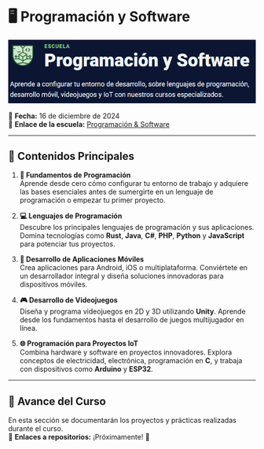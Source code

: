 # 🖥️ Programación y Software

![Banner de la Escuela](./images/banner.png "Banner Escuela")

📅 **Fecha:** 16 de diciembre de 2024  
🔗 **Enlace de la escuela:** [Programación & Software](https://platzi.com/escuela/programacion-software/ "Ir al curso")

---

## 📌 Contenidos Principales

1. **🔰 Fundamentos de Programación**  
   Aprende desde cero cómo configurar tu entorno de trabajo y adquiere las bases esenciales antes de sumergirte en un lenguaje de programación o empezar tu primer proyecto.  

2. **💻 Lenguajes de Programación**  
   Descubre los principales lenguajes de programación y sus aplicaciones. Domina tecnologías como **Rust**, **Java**, **C#**, **PHP**, **Python** y **JavaScript** para potenciar tus proyectos.  

3. **📱 Desarrollo de Aplicaciones Móviles**  
   Crea aplicaciones para Android, iOS o multiplataforma. Conviértete en un desarrollador integral y diseña soluciones innovadoras para dispositivos móviles.  

4. **🎮 Desarrollo de Videojuegos**  
   Diseña y programa videojuegos en 2D y 3D utilizando **Unity**. Aprende desde los fundamentos hasta el desarrollo de juegos multijugador en línea.  

5. **🌐 Programación para Proyectos IoT**  
   Combina hardware y software en proyectos innovadores. Explora conceptos de electricidad, electrónica, programación en **C**, y trabaja con dispositivos como **Arduino** y **ESP32**.  

---

## 🧪 Avance del Curso

En esta sección se documentarán los proyectos y prácticas realizadas durante el curso.  
🔗 **Enlaces a repositorios:** ¡Próximamente! 🚀
